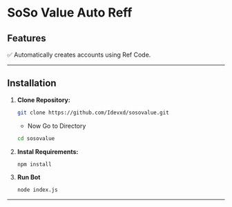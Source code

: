 # SoSo Value Auto Reff  


## Features  
✅ Automatically creates accounts using Ref Code.

---

## Installation

1. **Clone Repository:**
   ```bash
   git clone https://github.com/Idevxd/sosovalue.git
   ```
   - Now Go to Directory
     
   ```bash
   cd sosovalue
   ```

2. **Instal Requirements:**


   ```bash
   npm install 
   ```
3. **Run Bot**

   ```bash
   node index.js
   ```
---
